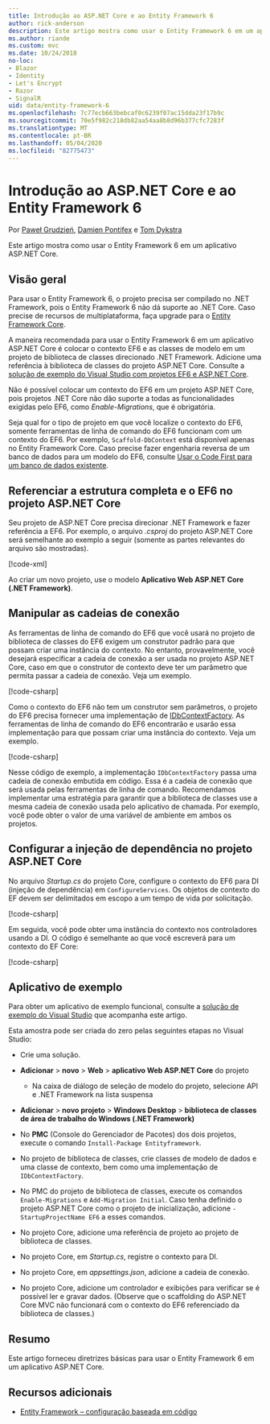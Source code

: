 ```yaml
---
title: Introdução ao ASP.NET Core e ao Entity Framework 6
author: rick-anderson
description: Este artigo mostra como usar o Entity Framework 6 em um aplicativo ASP.NET Core.
ms.author: riande
ms.custom: mvc
ms.date: 10/24/2018
no-loc:
- Blazor
- Identity
- Let's Encrypt
- Razor
- SignalR
uid: data/entity-framework-6
ms.openlocfilehash: 7c77ecb663bebcaf0c6239f07ac15dda23f17b9c
ms.sourcegitcommit: 70e5f982c218db82aa54aa8b8d96b377cfc7283f
ms.translationtype: MT
ms.contentlocale: pt-BR
ms.lasthandoff: 05/04/2020
ms.locfileid: "82775473"
---
```

# <a name="get-started-with-aspnet-core-and-entity-framework-6"></a>Introdução ao ASP.NET Core e ao Entity Framework 6

Por [Paweł Grudzień](https://github.com/pgrudzien12), [Damien Pontifex](https://github.com/DamienPontifex) e [Tom Dykstra](https://github.com/tdykstra)

Este artigo mostra como usar o Entity Framework 6 em um aplicativo ASP.NET Core.

## <a name="overview"></a>Visão geral

Para usar o Entity Framework 6, o projeto precisa ser compilado no .NET Framework, pois o Entity Framework 6 não dá suporte ao .NET Core. Caso precise de recursos de multiplataforma, faça upgrade para o [Entity Framework Core](/ef/).

A maneira recomendada para usar o Entity Framework 6 em um aplicativo ASP.NET Core é colocar o contexto EF6 e as classes de modelo em um projeto de biblioteca de classes direcionado .NET Framework. Adicione uma referência à biblioteca de classes do projeto ASP.NET Core. Consulte a [solução de exemplo do Visual Studio com projetos EF6 e ASP.NET Core](https://github.com/dotnet/AspNetCore.Docs/tree/master/aspnetcore/data/entity-framework-6/sample/).

Não é possível colocar um contexto do EF6 em um projeto ASP.NET Core, pois projetos .NET Core não dão suporte a todas as funcionalidades exigidas pelo EF6, como *Enable-Migrations*, que é obrigatória.

Seja qual for o tipo de projeto em que você localize o contexto do EF6, somente ferramentas de linha de comando do EF6 funcionam com um contexto do EF6. Por exemplo, `Scaffold-DbContext` está disponível apenas no Entity Framework Core. Caso precise fazer engenharia reversa de um banco de dados para um modelo do EF6, consulte [Usar o Code First para um banco de dados existente](https://msdn.microsoft.com/jj200620).

## <a name="reference-full-framework-and-ef6-in-the-aspnet-core-project"></a>Referenciar a estrutura completa e o EF6 no projeto ASP.NET Core

Seu projeto de ASP.NET Core precisa direcionar .NET Framework e fazer referência a EF6. Por exemplo, o arquivo *.csproj* do projeto ASP.NET Core será semelhante ao exemplo a seguir (somente as partes relevantes do arquivo são mostradas).

[!code-xml[](entity-framework-6/sample/MVCCore/MVCCore.csproj?range=3-9&highlight=2)]

Ao criar um novo projeto, use o modelo **Aplicativo Web ASP.NET Core (.NET Framework)**.

## <a name="handle-connection-strings"></a>Manipular as cadeias de conexão

As ferramentas de linha de comando do EF6 que você usará no projeto de biblioteca de classes do EF6 exigem um construtor padrão para que possam criar uma instância do contexto. No entanto, provavelmente, você desejará especificar a cadeia de conexão a ser usada no projeto ASP.NET Core, caso em que o construtor de contexto deve ter um parâmetro que permita passar a cadeia de conexão. Veja um exemplo.

[!code-csharp[](entity-framework-6/sample/EF6/SchoolContext.cs?name=snippet_Constructor)]

Como o contexto do EF6 não tem um construtor sem parâmetros, o projeto do EF6 precisa fornecer uma implementação de [IDbContextFactory](https://msdn.microsoft.com/library/hh506876). As ferramentas de linha de comando do EF6 encontrarão e usarão essa implementação para que possam criar uma instância do contexto. Veja um exemplo.

[!code-csharp[](entity-framework-6/sample/EF6/SchoolContextFactory.cs?name=snippet_IDbContextFactory)]

Nesse código de exemplo, a implementação `IDbContextFactory` passa uma cadeia de conexão embutida em código. Essa é a cadeia de conexão que será usada pelas ferramentas de linha de comando. Recomendamos implementar uma estratégia para garantir que a biblioteca de classes use a mesma cadeia de conexão usada pelo aplicativo de chamada. Por exemplo, você pode obter o valor de uma variável de ambiente em ambos os projetos.

## <a name="set-up-dependency-injection-in-the-aspnet-core-project"></a>Configurar a injeção de dependência no projeto ASP.NET Core

No arquivo *Startup.cs* do projeto Core, configure o contexto do EF6 para DI (injeção de dependência) em `ConfigureServices`. Os objetos de contexto do EF devem ser delimitados em escopo a um tempo de vida por solicitação.

[!code-csharp[](entity-framework-6/sample/MVCCore/Startup.cs?name=snippet_ConfigureServices&highlight=5)]

Em seguida, você pode obter uma instância do contexto nos controladores usando a DI. O código é semelhante ao que você escreverá para um contexto do EF Core:

[!code-csharp[](entity-framework-6/sample/MVCCore/Controllers/StudentsController.cs?name=snippet_ContextInController)]

## <a name="sample-application"></a>Aplicativo de exemplo

Para obter um aplicativo de exemplo funcional, consulte a [solução de exemplo do Visual Studio](https://github.com/dotnet/AspNetCore.Docs/tree/master/aspnetcore/data/entity-framework-6/sample/) que acompanha este artigo.

Esta amostra pode ser criada do zero pelas seguintes etapas no Visual Studio:

* Crie uma solução.

* **Adicionar** > **novo** > **Web** > **aplicativo Web ASP.NET Core** do projeto
  * Na caixa de diálogo de seleção de modelo do projeto, selecione API e .NET Framework na lista suspensa

* **Adicionar** > **novo projeto** > **Windows Desktop** > **biblioteca de classes de área de trabalho do Windows (.NET Framework)**

* No **PMC** (Console do Gerenciador de Pacotes) dos dois projetos, execute o comando `Install-Package Entityframework`.

* No projeto de biblioteca de classes, crie classes de modelo de dados e uma classe de contexto, bem como uma implementação de `IDbContextFactory`.

* No PMC do projeto de biblioteca de classes, execute os comandos `Enable-Migrations` e `Add-Migration Initial`. Caso tenha definido o projeto ASP.NET Core como o projeto de inicialização, adicione `-StartupProjectName EF6` a esses comandos.

* No projeto Core, adicione uma referência de projeto ao projeto de biblioteca de classes.

* No projeto Core, em *Startup.cs*, registre o contexto para DI.

* No projeto Core, em *appsettings.json*, adicione a cadeia de conexão.

* No projeto Core, adicione um controlador e exibições para verificar se é possível ler e gravar dados. (Observe que o scaffolding do ASP.NET Core MVC não funcionará com o contexto do EF6 referenciado da biblioteca de classes.)

## <a name="summary"></a>Resumo

Este artigo forneceu diretrizes básicas para usar o Entity Framework 6 em um aplicativo ASP.NET Core.

## <a name="additional-resources"></a>Recursos adicionais

* [Entity Framework – configuração baseada em código](https://msdn.microsoft.com/data/jj680699.aspx)
